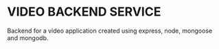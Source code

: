 # VIDEO BACKEND SERVICE

Backend for a video application created using express, node, mongoose and mongodb.